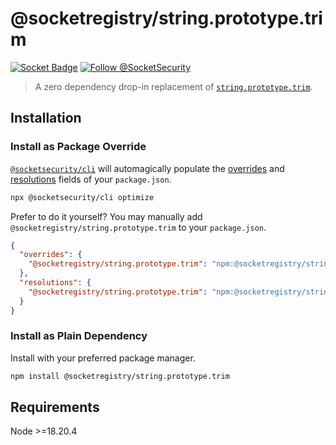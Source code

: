 # @socketregistry/string.prototype.trim

[![Socket Badge](https://socket.dev/api/badge/npm/package/@socketregistry/string.prototype.trim)](https://socket.dev/npm/package/@socketregistry/string.prototype.trim)
[![Follow @SocketSecurity](https://img.shields.io/twitter/follow/SocketSecurity?style=social)](https://twitter.com/SocketSecurity)

> A zero dependency drop-in replacement of
> [`string.prototype.trim`](https://www.npmjs.com/package/string.prototype.trim).

## Installation

### Install as Package Override

[`@socketsecurity/cli`](https://www.npmjs.com/package/@socketsecurity/cli) will
automagically populate the
[overrides](https://docs.npmjs.com/cli/v9/configuring-npm/package-json#overrides)
and [resolutions](https://yarnpkg.com/configuration/manifest#resolutions) fields
of your `package.json`.

```sh
npx @socketsecurity/cli optimize
```

Prefer to do it yourself? You may manually add
`@socketregistry/string.prototype.trim` to your `package.json`.

```json
{
  "overrides": {
    "@socketregistry/string.prototype.trim": "npm:@socketregistry/string.prototype.trim@^1"
  },
  "resolutions": {
    "@socketregistry/string.prototype.trim": "npm:@socketregistry/string.prototype.trim@^1"
  }
}
```

### Install as Plain Dependency

Install with your preferred package manager.

```sh
npm install @socketregistry/string.prototype.trim
```

## Requirements

Node &gt;=18.20.4

